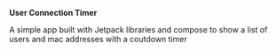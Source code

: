 **User Connection Timer**
 
 A simple app built with Jetpack libraries and compose to show a list of users and mac addresses with a coutdown timer
